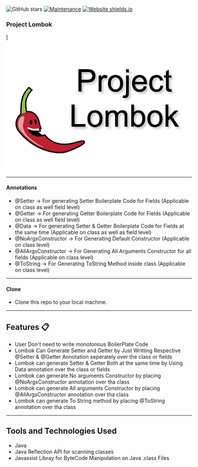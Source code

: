 ![GitHub stars](https://img.shields.io/github/stars/saksham2105/lombok) 
[![Maintenance](https://img.shields.io/badge/maintained-yes-green.svg)](https://github.com/saksham2105/lombok/commits/master)
[![Website shields.io](https://img.shields.io/badge/website-up-yellow)]()


### Project Lombok
[![IMAGE ALT TEXT HERE](https://github.com/saksham2105/lombok/blob/main/feature-image-lombok.png)

----

#### Annotations
* @Setter -> For generating Setter Boilerplate Code for Fields (Applicable on class as well field level)
* @Getter -> For generating Getter Boilerplate Code for Fields (Applicable on class as well field level)
* @Data -> For generating Setter & Getter Boilerplate Code for Fields at the same time (Applicable on class as well as field level)
* @NoArgsConstructor -> For Generating Default Constructor (Applicable on class level)
* @AllArgsConstructor -> For Generating All Arguments Constructor for all fields (Applicable on class level)
* @ToString -> For Generating ToString Method inside class (Applicable on class level)

----

#### Clone

- Clone this repo to your local machine.

---
## Features 📋
* User Don't need to write monotonous BoilerPlate Code
* Lombok Can Generate Setter and Getter by Just Writting Respective @Setter & @Getter Annotation seperately over the class or fields
* Lombok can generate Setter & Getter Both at the same time by Using Data annotation over the class or fields
* Lombok can generate No arguments Constructor by placing @NoArgsConstructor annotation over tha class
* Lombok can generate All arguments Constructor by placing @AllArgsConstructor annotation over tha class
* Lombok can generate To String method by placing @ToString annotation over tha class

---

## Tools and Technologies Used 
* Java
* Java Reflection API for scanning classes
* Javassist Libray for ByteCode Manipulation on Java .class Files
